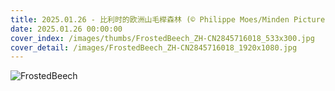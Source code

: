 ```yaml
---
title: 2025.01.26 - 比利时的欧洲山毛榉森林 (© Philippe Moes/Minden Pictures)
date: 2025.01.26 00:00:00
cover_index: /images/thumbs/FrostedBeech_ZH-CN2845716018_533x300.jpg
cover_detail: /images/FrostedBeech_ZH-CN2845716018_1920x1080.jpg
---
```


![FrostedBeech](/images/FrostedBeech_ZH-CN2845716018_1920x1080.jpg)
